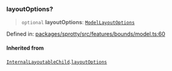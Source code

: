 
### layoutOptions?

> `optional` **layoutOptions**: [`ModelLayoutOptions`](../TypeAlias.ModelLayoutOptions)

Defined in: [packages/sprotty/src/features/bounds/model.ts:60](https://github.com/eclipse-sprotty/sprotty/blob/f9b2433481cc27a1ac0c92d525a92039ae7f6c76/packages/sprotty/src/features/bounds/model.ts#L60)

#### Inherited from

[`InternalLayoutableChild`](../Interface.InternalLayoutableChild).[`layoutOptions`](../Interface.InternalLayoutableChild.md#layoutoptions)
